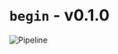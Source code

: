 # `begin` - v0.1.0
![Pipeline](https://github.com/LachlanMarnham/begin/actions/workflows/code-quality.yml/badge.svg?branch=setup-ci)